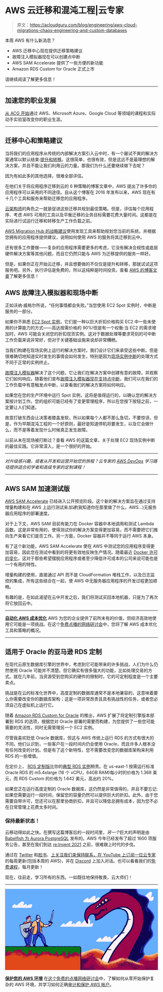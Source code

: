 # AWS 云迁移和混沌工程|云专家

> 原文：<https://acloudguru.com/blog/engineering/aws-cloud-migrations-chaos-engineering-and-custom-databases>

本周 AWS 有什么新消息？

*   AWS 迁移中心现在提供迁移策略建议
*   故障注入模拟器现在可以创建点中断
*   AWS SAM Accelerate 提供了一些方便的新功能
*   Amazon RDS Custom for Oracle 正式上市

请继续阅读了解更多信息！

* * *

## 加速您的职业发展

[从 ACG 开始](https://acloudguru.com/pricing)通过 AWS、Microsoft Azure、Google Cloud 等领域的课程和实际动手实验室改变你的职业生涯。

* * *

## 迁移中心和策略建议

当将我们的应用程序从传统的内部解决方案引入云中时，有一个屡试不爽的解决方案通常以默认结束:[提升和转移](https://acloudguru.com/blog/business/what-is-lift-and-shift-cloud-migration)。这很简单，也很有效，但是这远不是最理想的解决方案，并且不能让我们利用云的力量。那我们为什么还要继续做下去呢？

因为有如此多的其他选择，很难全部评估。

在他们关于将应用程序迁移到云的 6 种策略的博客文章中，AWS 提出了许多你的应用程序可以采用的不同途径。自从这个博客在 2016 年发布以来，AWS 现在有十几个工具和服务来帮助迁移您的应用程序。

[云架构师](https://acloudguru.com/blog/engineering/what-is-a-cloud-architect-and-how-do-you-become-one)的角色之一就是促进这些迁移并规划最佳策略。但是，评估每个应用程序、考虑 AWS 可用的工具以及平衡迁移的业务目标需要花费大量时间。这都是在实际进行试运行迁移和转移生产工作负载之前。

[AWS Migration Hub 的战略建议](https://aws.amazon.com/blogs/aws/new-strategy-recommendations-service-helps-streamline-aws-cloud-migration-and-modernization/)使用发现工具来帮助规划您当前的系统，并根据您拥有的应用程序提供建议，说明如何使用 AWS 的服务将其迁移到云中。

还有很多工作要做——复杂的应用程序需要更多的考虑，它没有解决合规性或底层硬件解决方案等其他问题，而且它仍然只能与 AWS 为迁移提供的服务一样好。

但是，如果你正在开始云迁移，并且想要做的不仅仅是提升和转移，那就试试这项服务吧。另外，执行评估是免费的，所以这纯粹是时间投资。查看 [AWS 的博客文章](https://aws.amazon.com/blogs/aws/new-strategy-recommendations-service-helps-streamline-aws-cloud-migration-and-modernization/)了解更多信息！

## AWS 故障注入模拟器和现场中断

正如沃纳·威格尔所说，“任何事情都会失败。”当您使用 EC2 Spot 实例时，中断是服务的一部分。

如果你不熟悉 [EC2 Spot 实例](https://aws.amazon.com/ec2/spot/)，它们是一种以巨大折扣价格购买 EC2 中一些未使用的计算能力的方式——高达按需价格的 90%!但是有一个权衡:当 EC2 的需求增加时，AWS 可能会关闭您的折扣现货实例。这对于数据处理等要求苛刻的可中断工作负载来说非常好，但对于关键基础设施来说却非常糟糕。

当我们构建在现场实例上运行的解决方案时，我们设计它们来承受这些中断。但是很难确切地知道实时发生的事情会如何发生，特别是因为[现场实例中断](https://docs.aws.amazon.com/AWSEC2/latest/UserGuide/spot-interruptions.html)的处理方式不同于正常的实例终止。

[故障注入模拟器](https://aws.amazon.com/fis/)解决了这个问题，它让我们在解决方案中创建有意的故障，并观察它们如何响应。随着他们宣布[故障注入模拟器现在支持点中断](https://aws.amazon.com/about-aws/whats-new/2021/10/aws-fault-injection-simulator-spot-interruptions/)，我们可以在我们的工作负载中有意触发点中断，以查看我们的解决方案将如何响应。

如果您在您的生产环境中运行 Spot 实例，这将是值得运行的，以确认您的解决方案按计划工作。您的组织可能已经有了变更管理程序，所以在您按下按钮之前，一定要让人们知道。

故意打破东西会让决策者膝盖发软，所以如果每个人都不那么急切，不要惊讶。但是，作为早期混沌工程的一个好原则，最好是知道停机将要发生，以及它会做什么，而不是等着发现什么时候真正发生故障。

以前从未在现场被打断过？查看 AWS 的这篇文章，关于处理 EC2 现场实例中断的最佳实践。它非常深入，是一个很好的开始。

* * *

*对升级感兴趣，或者从开发和运营开始您的旅程？云专家的 [AWS DevOps](https://acloudguru.com/learning-paths/aws-devops) 学习路径提供适合初学者和高级专家的定制课程！*

* * *

## AWS SAM 加速测试版

[AWS SAM Accelerate](https://aws.amazon.com/blogs/compute/accelerating-serverless-development-with-aws-sam-accelerate/) 已经进入公开预览阶段。这个新的解决方案旨在通过支持增量构建和在 AWS 上运行测试来*加速*(我知道你在那里做了什么，AWS…)无服务器应用程序的部署速度。

对于上下文，AWS SAM 目前有能力在 Docker 容器中本地调用和测试 Lambda 函数。这是非常有用的，使得测试你的解决方案变得更加容易，而不需要把它们推向生产来看它们是否工作。另一方面，Docker 容器并不等同于运行 AWS 本身。

有了这个新功能，AWS SAM Accelerate 使在 AWS 中测试您的应用程序变得更加容易，因此您在测试中看到的将更有效地反映生产情况。随着最近 [Docker 许可的变化](https://acloudguru.com/blog/engineering/docker-desktop-no-longer-free-for-some-businesses)，这对于那些希望摆脱应用程序或者至少降低许可成本的公司来说可能也是一个有用的特性。

增量构建的使用，直接通过 API 而不是 CloudFormation 堆栈工作，以及日志监控的集成，所有这些结合在一起，使 AWS 中无服务器应用程序的开发过程更加顺畅。

有趣的是，在如此渴望在云中开发之后，我们将测试买回本地机器，只是为了再次将它放回云中。

* * *

[**自动化 AWS 成本优化**](https://go.acloudguru.com/AWS-Cost-Optimization-Webinar)
AWS 为您的企业提供了前所未有的价值，但经济高效地使用它可能是一项挑战。在这个[免费点播的网络研讨会](https://go.acloudguru.com/AWS-Cost-Optimization-Webinar)中，您将了解 AWS 成本优化工具和策略的概况。

* * *

## 适用于 Oracle 的亚马逊 RDS 定制

在现代云原生数据库引擎的世界中，考虑到它可能带来的许多挑战，人们为什么仍然使用 Oracle 可能并不清楚。但它确实有很多强大的功能，比如处理交易的方式。就在几年前，当资源受到您购买的硬件的限制时，它的可定制程度是一个主要卖点。

挑战是在云的标准化世界中，高度定制的数据库通常不是本地兼容的，这意味着要么你需要改变你的数据库架构；这是一项非常昂贵且具有挑战性的任务，或者您必须自己在虚拟机上运行它。

随着 [Amazon RDS Custom for Oracle](https://aws.amazon.com/blogs/aws/amazon-rds-custom-for-oracle-new-control-capabilities-in-database-environment/) 的推出，AWS 扩展了将定制引擎版本部署到 RDS 的选项，根据您对 Oracle 部署的需要而构建，为您提供了一些您可能需要的灵活性，同时无需管理另一个 EC2 实例。

尽管我喜欢贬低 Oracle 数据库，但这与 AWS 传统上运行 RDS 的方式有很大的不同。他们认识到，一些客户在一段时间内仍会使用 Oracle，而且许多人根本没有任何改变的计划。但是有了这个新特性，您不需要改变您的数据库架构来利用 RDS 的一些增值。

在定价上， [RDS 定制版](https://aws.amazon.com/rds/custom/pricing/)比你的[典型 RDS 实例](https://aws.amazon.com/rds/oracle/pricing/)稍贵。在 us-east-1 按需运行标准 Oracle RDS 的 m5.4xlarge (16 个 vCPU，64GB RAM)每小时的价格为 1.368 美元，而 RDS Custom 的价格为 1.642 美元，高出约 20%。

如果您正在运行高度定制的 Oracle 数据库，这仍然是非常值得的，并且不要忘记:如果您需要运行一段时间，保留您的容量仍然可以提供巨大的折扣。此外，由于您需要自带许可，您还可以在那里协商折扣，并且可以降低总拥有成本，因为您不必在日常管理上花费太多时间。

### 保持最新状态！

云移动得如此之快。在撰写这篇博客后的一段时间里，*另一个*巨大的声明是由 [Babelfish 为 Aurora PostgreSQL](https://aws.amazon.com/blogs/aws/goodbye-microsoft-sql-server-hello-babelfish/) 发布的。AWS 今年已经发布了超过 1600 项服务公告，甚至在我们到达 [re:Invent 2021](https://acloudguru.com/blog/business/the-ultimate-guide-to-aws-reinvent-2021) 之前，很难跟上时代的步伐。

通过在 [Twitter](https://twitter.com/acloudguru) 和[脸书](https://www.facebook.com/acloudguru)、[上关注我们来保持联系，在 YouTube 上订阅一位云专家](https://www.youtube.com/c/AcloudGuru/?sub_confirmation=1)的每周更新(包括本周的 AWS)，并在 [Discord](http://discord.gg/acloudguru) 上加入对话。也可以看看我们的[免费课程](https://acloudguru.com/blog/news/whats-free-at-acg)，每月更新！

现在，往前走，学习所有的东西。一如既往地保持敬畏，云大师们！

* * *

[![](img/aa563ce93b787834c7c648eaec24feaa.png)](https://get.acloudguru.com/securing-aws-environment-webinar)

**[保护您的 AWS 环境](https://get.acloudguru.com/securing-aws-environment-webinar)** 在[这个免费的点播网络研讨会](https://get.acloudguru.com/securing-aws-environment-webinar)中，了解如何从零开始保护复杂的 AWS 环境，并学习如何正确[审计和保护 AWS 帐户](https://acloudguru.com/blog/engineering/how-to-audit-and-secure-an-aws-account)。